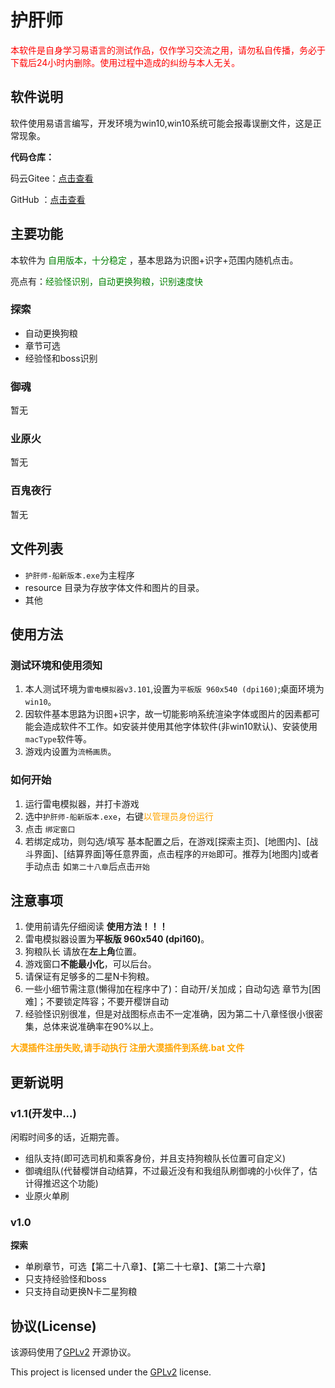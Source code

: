 # 护肝师

<font color=red>本软件是自身学习易语言的测试作品，仅作学习交流之用，请勿私自传播，务必于下载后24小时内删除。使用过程中造成的纠纷与本人无关。</font>

## 软件说明

软件使用易语言编写，开发环境为win10,win10系统可能会报毒误删文件，这是正常现象。

**代码仓库：**

码云Gitee：[点击查看](https://gitee.com/chinjiaqing/yys)

GitHub ：[点击查看](https://github.com/chinjiaqing/hgs)

## 主要功能

本软件为 <font color=green>自用版本，十分稳定</font> ，基本思路为识图+识字+范围内随机点击。

亮点有：<font color=green>经验怪识别，自动更换狗粮，识别速度快</font>

### 探索

- 自动更换狗粮
- 章节可选
- 经验怪和boss识别

### 御魂

暂无

### 业原火

暂无

### 百鬼夜行

暂无

## 文件列表

- `护肝师-船新版本.exe`为主程序
- resource 目录为存放字体文件和图片的目录。
- 其他

## 使用方法

### 测试环境和使用须知

1. 本人测试环境为`雷电模拟器v3.101`,设置为`平板版 960x540 (dpi160)`;桌面环境为`win10`。
2. 因软件基本思路为识图+识字，故一切能影响系统渲染字体或图片的因素都可能会造成软件不工作。如安装并使用其他字体软件(非win10默认)、安装使用`macType`软件等。
3. 游戏内设置为`流畅画质`。

### 如何开始

1. 运行雷电模拟器，并打卡游戏
2. 选中`护肝师-船新版本.exe`，右键<font color=orange>以管理员身份运行</font>
3. 点击 `绑定窗口`
4. 若绑定成功，则勾选/填写 基本配置之后，在游戏[探索主页]、[地图内]、[战斗界面]、[结算界面]等任意界面，点击程序的`开始`即可。推荐为[地图内]或者 手动点击 如`第二十八章`后点击`开始`

## 注意事项

1. 使用前请先仔细阅读 **使用方法！！！**
2. 雷电模拟器设置为**平板版 960x540 (dpi160)**。 
3. 狗粮队长 请放在**左上角**位置。
4. 游戏窗口**不能最小化**，可以后台。
5. 请保证有足够多的二星N卡狗粮。
6. 一些小细节需注意(懒得加在程序中了)：自动开/关加成；自动勾选 章节为[困难]；不要锁定阵容；不要开樱饼自动
7. 经验怪识别很准，但是对战图标点击不一定准确，因为第二十八章怪很小很密集，总体来说准确率在90%以上。

<font color=orange>**大漠插件注册失败,请手动执行 注册大漠插件到系统.bat 文件**</font>

## 更新说明

### v1.1(开发中...)

闲暇时间多的话，近期完善。

- 组队支持(即可选司机和乘客身份，并且支持狗粮队长位置可自定义)
- 御魂组队(代替樱饼自动结算，不过最近没有和我组队刷御魂的小伙伴了，估计得推迟这个功能)
- 业原火单刷

### v1.0

**探索**

- 单刷章节，可选【第二十八章】、【第二十七章】、【第二十六章】
- 只支持经验怪和boss
- 只支持自动更换N卡二星狗粮



## 协议(License)

该源码使用了[GPLv2](https://www.gnu.org/licenses/old-licenses/gpl-2.0.txt) 开源协议。

This project is licensed under the [GPLv2](https://www.gnu.org/licenses/old-licenses/gpl-2.0.txt) license.